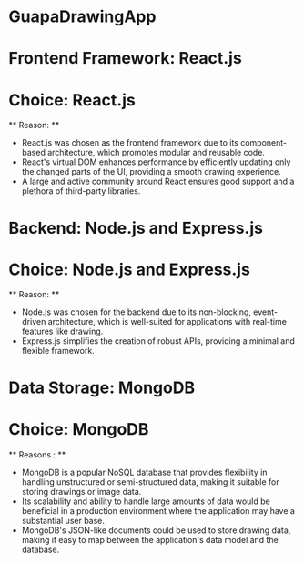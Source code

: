 # GuapaDrawingApp

# Frontend Framework: React.js
# Choice: React.js

** Reason: **

+ React.js was chosen as the frontend framework due to its component-based architecture, which promotes modular and reusable code.
+ React's virtual DOM enhances performance by efficiently updating only the changed parts of the UI, providing a smooth drawing experience.
+ A large and active community around React ensures good support and a plethora of third-party libraries.

# Backend: Node.js and Express.js
# Choice: Node.js and Express.js

** Reason: **

+ Node.js was chosen for the backend due to its non-blocking, event-driven architecture, which is well-suited for applications with real-time features like drawing.
+ Express.js simplifies the creation of robust APIs, providing a minimal and flexible framework.

# Data Storage: MongoDB
# Choice: MongoDB

** Reasons : **

+ MongoDB is a popular NoSQL database that provides flexibility in handling unstructured or semi-structured data, making it suitable for storing drawings or image data.
+ Its scalability and ability to handle large amounts of data would be beneficial in a production environment where the application may have a substantial user base.
+ MongoDB's JSON-like documents could be used to store drawing data, making it easy to map between the application's data model and the database.


